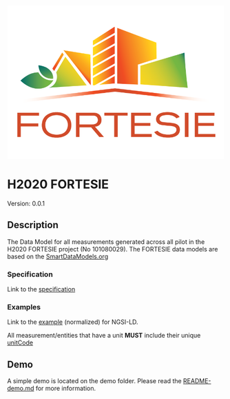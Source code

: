 [![FORTESIE](./LOGO.png "Logo")](http://fortesie.eu/)
# H2020 FORTESIE
Version: 0.0.1

## Description 

The Data Model for all measurements generated across all pilot in the H2020 FORTESIE project (No 101080029).
The FORTESIE data models are based on the [SmartDataModels.org](https://smartdatamodels.org)

### Specification

<!-- Link to the [interactive specification](https://swagger.lab.fiware.org/?url=https://smart-data-models.github.io/dataModel.Energy/ACMeasurement/swagger.yaml) -->

Link to the [specification](./doc/spec.md)

### Examples

<!-- Link to the [example](./examples/example.json) (keyvalues) for NGSI v2 -->

<!-- Link to the [example](./examples/example.jsonld) (keyvalues) for NGSI-LD -->

<!-- Link to the [example](./examples/example-normalized.json) (normalized) for NGSI-V2 -->

Link to the [example](./examples/example-normalized.jsonld) (normalized) for NGSI-LD.

All measurement/entities that have a unit **MUST** include their unique [unitCode](https://docs.peppol.eu/poacc/billing/3.0/codelist/UNECERec20/)

## Demo

A simple demo is located on the demo folder. Please read the [README-demo.md](./demo/README-demo.md) for more information.
